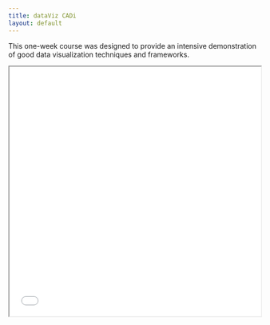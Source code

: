 ```yaml
---
title: dataViz CADi
layout: default
---
```


This one-week course was designed to provide an intensive demonstration of good data visualization techniques and frameworks.

<iframe  width="100%" height="500" src="./globeFlights.html"></iframe>
